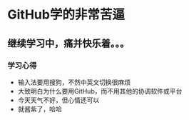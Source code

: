 # GitHub学的非常苦逼
## 继续学习中，痛并快乐着。。。
### 学习心得
- 输入法要用搜狗，不然中英文切换很麻烦
- 大致明白为什么要用GitHub，而不用其他的协调软件或平台
- 今天天气不好，但心情还可以
- 就酱紫了，哈哈
